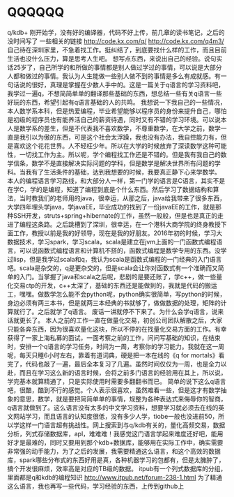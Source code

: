 # QQQQQQ
q/kdb+
刚开始学，没有好的编译器，代码不好上传，前几章的读书笔记，之后的没时间写了
一些相关的链接
http://code.kx.com/q/
http://code.kx.com/q4m3/
自己待在深圳家里，不急着找工作。挺纠结了，到底要找什么样的工作，而且目前生活也没什么压力，算是思考人生吧。
想写点东西，来说出自己的经验。说句实话25岁了，自己所学的和所做的事情都是别人做过学过的事情，可以说是大部分人都和做过的事情。我认为人生能做一些别人做不到的事情是多么有成就感。有一句话说的很好，真理是掌握在少数人手中的。这是一篇关于q语言的学习资料吧，我学过一遍q，不想简简单单的翻译那些基础的东西，想总结一些有关q语言一些好玩的东西，希望引起有q语言基础的人的共鸣。
我想说一下我自己的一些情况，本人数学系本科，但是热爱编程，毕业希望能够以程序员的身份来提升自己，哪怕是初级的程序员也有能养活自己的薪资待遇，同时又有不错的学习环境。可以说本人是数学系的差生，但是不代表我不喜欢数学，不尊重数学，在大学之前，数学一直是我引以为傲的东西，可是这个社会太浮躁，我也没有办法，我自控能力有，但是喜欢这个花花世界。人不轻枉少年。所以在大学的时候放弃了深读数学这种可能性，一切找工作为主。所以呢，学个编程找工作还是不错的。但是我有我自己的数学信条，数学不是直接解决实际问题的学科，但是数学是解决世界所有问题的学科。当我有了生活条件的基础，达到我想要的时候，我要真正静下心来学数学。
本人的编程语言学习路线，和大部分人一样，第一门学的语言是C语言，其实不是在学C，学的是编程，知道了编程到底是个什么东西。然后学习了数据结构和算法，当时教我们的老师用的java，很幸运，从那之后，java给我带来了很多东西，大学四年埋头学java，学javaEE，毕业成功的找到了一份javaEE的工作，就是那种SSH开发，struts+spring+hibernate的工作，虽然一般般，但是也是真正的走进了编程这条路。之后跳槽到了深圳，很幸运，在一个港科大商学院的终身教授下面工作，教授以前是我的好领导，现在是我的好朋友。2016年初的时候，学习大数据技术，学习spark，学习scala，scala是建立在jvm上面的一门函数式编程语言，可以说函数式编程语言和计算机不搭的，函数式编程是数学专用的东西。没学过lisp，但是我学过scala和q，我认为scala是函数式编程的一门经典的入门语言吧。scala是杂交的，q是更杂交的，但是scala会让你对函数式有一个准确而又简单的入门。当掌握了java和scala之后呢，悲剧的是要还账了，学c++，做一些量化交易ctp的开发，c++太深了，基础的东西还是能做到的，我就是代码的搬运工，嘿嘿。做数学怎么能不会python呢，python确实很简单，写python的时候，身边必须有两三本书，但是就两三本经典的书就够了，做做数据的处理，矩阵的计算就行了。之后就学了q语言。
废话一讲就停不下来了。为什么会学q语言，说来话就更长了。
本人之前的工作一直在做量化交易，初创公司团队解散之后，大家只能各奔东西，因为很喜欢量化这块，所以不停的在找量化交易方面的工作。有幸获得了一家上海私募的面试，一面考察之前的工作，问问写基础的知识，在结束时，安排一个q语言的学习任务，时间为一周，考察你的学习能力。我就在这一周呢，每天只睡6小时左右，靠着有道词典，硬是把一本在线的《q for mortals》看完了，代码也敲了一遍，最后全本复习了几遍。虽然时间仅仅为一周，也是全力以赴，而且在学习这么新的语言时候，会将之前多门语言的经验用在其上，所以说，学完基本就算精通了，只是实际使用时需要多翻翻书而已。
简单的说下这么q语言吧，很酷，酷到不行的感觉。个人表示很喜欢，虽然难看一些，但是这才有数学抽象的意思，数学，就是要把简简单单的事情，规整为各种表达式来侮辱你的智商，q语言就做到了。这么语言没有太多的中文学习资料，想要学习就必须去在线的英文网站学习，而且语言的认知度很低，没有多少人学，tiobe一般也没进前50，所以学这样一门语言超有挑战性。网上搜索到与q/kdb有关的，量化高频交易，数据分析，列式存储数据库，apl，难难难！我感觉这门语言学起来难度还好吧，能用好才是最难的，同时又要用到那个kdb+数据库，能够用在实际工作中，确实需要非常强的动手能力，为了之后的发展，我需要精通这么语言，和这个高效的数据库，spark哪些分布式的东西好用是真，各种机器学习的包都有，但是太臃肿了，搞个开发很麻烦，效率高是对应的TB级的数据。
itpub有一个列式数据库的分组，里面都是q和kdb的编程知识
http://www.itpub.net/forum-238-1.html
为了精通这么语言，我也再写一些代码，学习经验的东西，上传到github上

